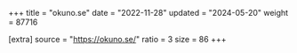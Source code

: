 +++
title = "okuno.se"
date = "2022-11-28"
updated = "2024-05-20"
weight = 87716

[extra]
source = "https://okuno.se/"
ratio = 3
size = 86
+++
